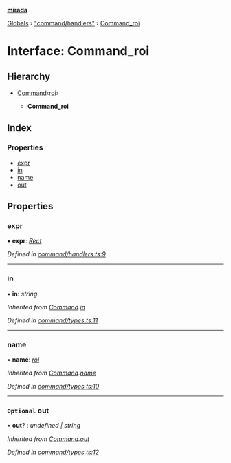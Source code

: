 **[mirada](../README.md)**

[Globals](../README.md) › ["command/handlers"](../modules/_command_handlers_.md) › [Command_roi](_command_handlers_.command_roi.md)

# Interface: Command_roi

## Hierarchy

* [Command](_command_types_.command.md)‹[roi](../enums/_command_types_.commandname.md#roi)›

  * **Command_roi**

## Index

### Properties

* [expr](_command_handlers_.command_roi.md#expr)
* [in](_command_handlers_.command_roi.md#in)
* [name](_command_handlers_.command_roi.md#name)
* [out](_command_handlers_.command_roi.md#optional-out)

## Properties

###  expr

• **expr**: *[Rect](../classes/_types_opencv__hacks_.rect.md)*

*Defined in [command/handlers.ts:9](https://github.com/cancerberoSgx/mirada/blob/eecc091/mirada/src/command/handlers.ts#L9)*

___

###  in

• **in**: *string*

*Inherited from [Command](_command_types_.command.md).[in](_command_types_.command.md#in)*

*Defined in [command/types.ts:11](https://github.com/cancerberoSgx/mirada/blob/eecc091/mirada/src/command/types.ts#L11)*

___

###  name

• **name**: *[roi](../enums/_command_types_.commandname.md#roi)*

*Inherited from [Command](_command_types_.command.md).[name](_command_types_.command.md#name)*

*Defined in [command/types.ts:10](https://github.com/cancerberoSgx/mirada/blob/eecc091/mirada/src/command/types.ts#L10)*

___

### `Optional` out

• **out**? : *undefined | string*

*Inherited from [Command](_command_types_.command.md).[out](_command_types_.command.md#optional-out)*

*Defined in [command/types.ts:12](https://github.com/cancerberoSgx/mirada/blob/eecc091/mirada/src/command/types.ts#L12)*